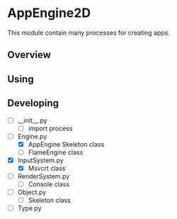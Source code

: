 # AppEngine2D
This module contain many processes for creating apps.

## Overview

## Using

## Developing
- [ ] \_\_init__.py
  - [ ] import process
- [ ] Engine.py
  - [x] AppEngine Skeleton class
  - [ ] FlameEngine class
- [x] InputSystem.py
  - [x] Msvcrt class
- [ ] RenderSystem.py
  - [ ] Console class
- [ ] Object.py
  - [ ] Skeleton class
- [ ] Type.py

